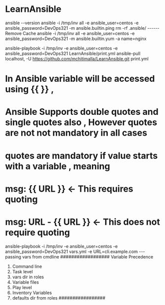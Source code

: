 # LearnAnsible
ansible --version
ansible -i /tmp/inv all -e ansible_user=centos -e ansible_password=DevOps321 -m ansible.builtin.ping
rm -rf .ansible/ ------Remove Cache
ansible -i /tmp/inv all -e ansible_user=centos -e ansible_password=DevOps321 -m ansible.builtin.yum -a name=nginx

ansible-playbook -i /tmp/inv -e ansible_user=centos -e ansible_password=DevOps321 LearnAnsible/print.yml
ansible-pull localhost, -U  https://github.com/mchitimalla/LearnAnsible.git print.yml
# In Ansible variable will be accessed using {{ }} ,
# Ansible Supports double quotes and single quotes also , However quotes are not not mandatory in all cases
# quotes are mandatory if value starts with a variable , meaning
# msg: {{ URL }} <- This requires quoting
# msg: URL - {{ URL }} <- This does not require quoting
ansible-playbook -i /tmp/inv -e ansible_user=centos -e ansible_password=DevOps321 vars.yml -e URL=cli.example.com ---passing vars from cmdline
##################
Variable Precedence
1. Command line
2. Task level
3. vars dir in roles
4. Variable files
5. Play level
6. Inventory Variables
7. defaults dir from roles
#################

